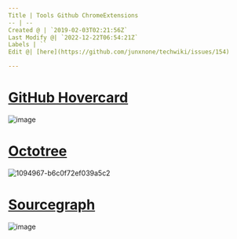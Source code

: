 ```yaml
---
Title | Tools Github ChromeExtensions
-- | --
Created @ | `2019-02-03T02:21:56Z`
Last Modify @| `2022-12-22T06:54:21Z`
Labels | ``
Edit @| [here](https://github.com/junxnone/techwiki/issues/154)

---
```

# [GitHub Hovercard](https://chrome.google.com/webstore/detail/github-hovercard/mmoahbbnojgkclgceahhakhnccimnplk/related)
![image](https://user-images.githubusercontent.com/2216970/52171346-6edbff80-2796-11e9-8405-a34e78ca271b.png)

# [Octotree](https://chrome.google.com/webstore/detail/octotree/bkhaagjahfmjljalopjnoealnfndnagc)
![1094967-b6c0f72ef039a5c2](https://user-images.githubusercontent.com/2216970/52171344-59ff6c00-2796-11e9-9cbf-adbd98bacc41.gif)

# [Sourcegraph](https://chrome.google.com/webstore/detail/sourcegraph/dgjhfomjieaadpoljlnidmbgkdffpack)
![image](https://user-images.githubusercontent.com/2216970/52171766-84085c80-279d-11e9-8730-a824add78cf4.png)

